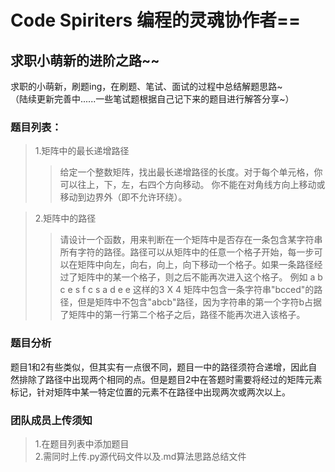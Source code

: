 # Code Spiriters 编程的灵魂协作者==
## 求职小萌新的进阶之路~~

求职的小萌新，刷题ing，在刷题、笔试、面试的过程中总结解题思路~ <br>
（陆续更新完善中......一些笔试题根据自己记下来的题目进行解答分享~）

### 题目列表：
>1.矩阵中的最长递增路径<br>
>>给定一个整数矩阵，找出最长递增路径的长度。对于每个单元格，你可以往上，下，左，右四个方向移动。 你不能在对角线方向上移动或移动到边界外（即不允许环绕）。<br>

>2.矩阵中的路径<br>
>>请设计一个函数，用来判断在一个矩阵中是否存在一条包含某字符串所有字符的路径。路径可以从矩阵中的任意一个格子开始，每一步可以在矩阵中向左，向右，向上，向下移动一个格子。如果一条路径经过了矩阵中的某一个格子，则之后不能再次进入这个格子。 例如 a b c e s f c s a d e e 这样的3 X 4 矩阵中包含一条字符串"bcced"的路径，但是矩阵中不包含"abcb"路径，因为字符串的第一个字符b占据了矩阵中的第一行第二个格子之后，路径不能再次进入该格子。<br>

### 题目分析
题目1和2有些类似，但其实有一点很不同，题目一中的路径须符合递增，因此自然排除了路径中出现两个相同的点。但是题目2中在答题时需要将经过的矩阵元素标记，针对矩阵中某一特定位置的元素不在路径中出现两次或两次以上。<br>
### 团队成员上传须知
> 1.在题目列表中添加题目<br>
> 2.需同时上传.py源代码文件以及.md算法思路总结文件<br>




